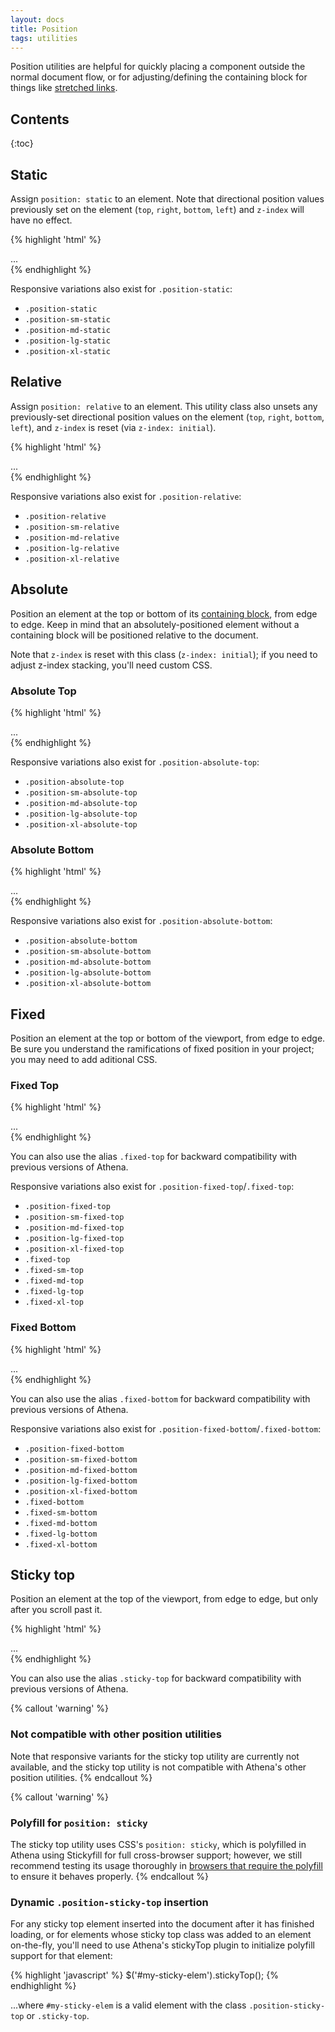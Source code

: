 ```yaml
---
layout: docs
title: Position
tags: utilities
---
```


Position utilities are helpful for quickly placing a component outside the normal document flow, or for adjusting/defining the containing block for things like [stretched links](./../stretched-links/).


## Contents

{:toc}


## Static

Assign `position: static` to an element.  Note that directional position values previously set on the element (`top`, `right`, `bottom`, `left`) and `z-index` will have no effect.

{% highlight 'html' %}
<div class="position-static">...</div>
{% endhighlight %}

Responsive variations also exist for `.position-static`:

- `.position-static`
- `.position-sm-static`
- `.position-md-static`
- `.position-lg-static`
- `.position-xl-static`


## Relative

Assign `position: relative` to an element.  This utility class also unsets any previously-set directional position values on the element (`top`, `right`, `bottom`, `left`), and `z-index` is reset (via `z-index: initial`).

{% highlight 'html' %}
<div class="position-relative">...</div>
{% endhighlight %}

Responsive variations also exist for `.position-relative`:

- `.position-relative`
- `.position-sm-relative`
- `.position-md-relative`
- `.position-lg-relative`
- `.position-xl-relative`


## Absolute

Position an element at the top or bottom of its [containing block](./../stretched-links/#identifying-the-containing-block), from edge to edge. Keep in mind that an absolutely-positioned element without a containing block will be positioned relative to the document.

Note that `z-index` is reset with this class (`z-index: initial`); if you need to adjust z-index stacking, you'll need custom CSS.

### Absolute Top

{% highlight 'html' %}
<div class="position-absolute-top">...</div>
{% endhighlight %}

Responsive variations also exist for `.position-absolute-top`:

- `.position-absolute-top`
- `.position-sm-absolute-top`
- `.position-md-absolute-top`
- `.position-lg-absolute-top`
- `.position-xl-absolute-top`

### Absolute Bottom

{% highlight 'html' %}
<div class="position-absolute-bottom">...</div>
{% endhighlight %}

Responsive variations also exist for `.position-absolute-bottom`:

- `.position-absolute-bottom`
- `.position-sm-absolute-bottom`
- `.position-md-absolute-bottom`
- `.position-lg-absolute-bottom`
- `.position-xl-absolute-bottom`


## Fixed

Position an element at the top or bottom of the viewport, from edge to edge. Be sure you understand the ramifications of fixed position in your project; you may need to add aditional CSS.

### Fixed Top

{% highlight 'html' %}
<div class="position-fixed-top">...</div>
{% endhighlight %}

You can also use the alias `.fixed-top` for backward compatibility with previous versions of Athena.

Responsive variations also exist for `.position-fixed-top`/`.fixed-top`:

- `.position-fixed-top`
- `.position-sm-fixed-top`
- `.position-md-fixed-top`
- `.position-lg-fixed-top`
- `.position-xl-fixed-top`
- `.fixed-top`
- `.fixed-sm-top`
- `.fixed-md-top`
- `.fixed-lg-top`
- `.fixed-xl-top`

### Fixed Bottom

{% highlight 'html' %}
<div class="position-fixed-bottom">...</div>
{% endhighlight %}

You can also use the alias `.fixed-bottom` for backward compatibility with previous versions of Athena.

Responsive variations also exist for `.position-fixed-bottom`/`.fixed-bottom`:

- `.position-fixed-bottom`
- `.position-sm-fixed-bottom`
- `.position-md-fixed-bottom`
- `.position-lg-fixed-bottom`
- `.position-xl-fixed-bottom`
- `.fixed-bottom`
- `.fixed-sm-bottom`
- `.fixed-md-bottom`
- `.fixed-lg-bottom`
- `.fixed-xl-bottom`


## Sticky top

Position an element at the top of the viewport, from edge to edge, but only after you scroll past it.

{% highlight 'html' %}
<div class="position-sticky-top">...</div>
{% endhighlight %}

You can also use the alias `.sticky-top` for backward compatibility with previous versions of Athena.

{% callout 'warning' %}
### Not compatible with other position utilities
Note that responsive variants for the sticky top utility are currently not available, and the sticky top utility is not compatible with Athena's other position utilities.
{% endcallout %}

{% callout 'warning' %}
### Polyfill for `position: sticky`
The sticky top utility uses CSS's `position: sticky`, which is polyfilled in Athena using Stickyfill for full cross-browser support; however, we still recommend testing its usage thoroughly in [browsers that require the polyfill](http://caniuse.com/#search=sticky) to ensure it behaves properly.
{% endcallout %}

### Dynamic `.position-sticky-top` insertion

For any sticky top element inserted into the document after it has finished loading, or for elements whose sticky top class was added to an element on-the-fly, you'll need to use Athena's stickyTop plugin to initialize polyfill support for that element:

{% highlight 'javascript' %}
$('#my-sticky-elem').stickyTop();
{% endhighlight %}

...where `#my-sticky-elem` is a valid element with the class `.position-sticky-top` or `.sticky-top`.
